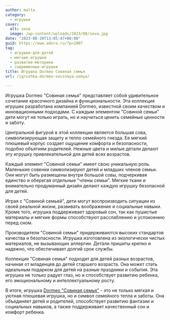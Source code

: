 ```yaml
---
author: malta
category:
  - игрушки
cover:
  alt: sova
  image: /wp-content/uploads/2023/08/sova.jpg
date: "2023-08-20T13:05:47+00:00"
guid: https://www.adora.ru/?p=1007
tag:
  - игрушки-для-детей
  - мягкие-игрушки
  - развитие-моторики
  - современные-игрушки
title: Игрушка Dormeo Совиная семья
url: /igrushka-dormeo-sovinaya-semya/

---
```

Игрушка Dormeo "Совиная семья" представляет собой удивительное сочетание красочного дизайна и функциональности. Эта коллекция игрушек разработана компанией Dormeo, известной своим качеством и инновационными подходами. С каждым элементом "Совиной семьи" дети могут не только играть, но и научиться ценить семейные ценности и заботу.

Центральной фигурой в этой коллекции является большая сова, символизирующая защиту и тепло семейного гнезда. Ее мягкий плюшевый корпус создает ощущение комфорта и безопасности, подобно объятиям родителей. Нежные цвета и милые детали делают эту игрушку привлекательной для детей всех возрастов.

Каждый элемент "Совиной семьи" имеет свою уникальную роль. Маленькие совенки символизируют детей и младших членов семьи. Они могут быть размещены внутри большой совы, подчеркивая единство и оберегая отдельные "члены семьи". Мягкие ткани и внимательно продуманный дизайн делают каждую игрушку безопасной для детей.

Играя с "Совиной семьей", дети могут воспроизводить ситуации из своей реальной жизни, развивать воображение и социальные навыки. Кроме того, игрушка поддерживает здоровый сон, так как пушистые материалы и мягкие формы способствуют расслаблению и успокоению перед сном.

Производители "Совиной семьи" придерживаются высоких стандартов качества и безопасности. Игрушка изготовлена из экологически чистых материалов, не вызывающих аллергии. Детали пришиты крепко и надежно, что обеспечивает долгий срок службы.

Коллекция "Совиная семья" подходит для детей разных возрастов, начиная от младенцев до детей старшего возраста. Она может стать идеальным подарком для детей на разные праздники и события. Эта игрушка не только радует глаз, но и способствует развитию ребенка, его эмоциональному и интеллектуальному росту.

В итоге, игрушка [Dormeo "Совиная семья"](https://www.dormeo.ru/product/5138730-dormeo-sovinaya-semya-3-v-1/) \- это не только мягкая и уютная плюшевая игрушка, но и символ семейного тепла и заботы. Она объединяет детей и родителей, способствует развитию фантазии и социальных навыков, а также поддерживает качественный сон и комфорт ребенка.
